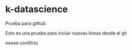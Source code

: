 # k-datascience

Prueba para github

Esto es una prueba para incluir nuevas lineas desde el git

eeeee conlifcto
